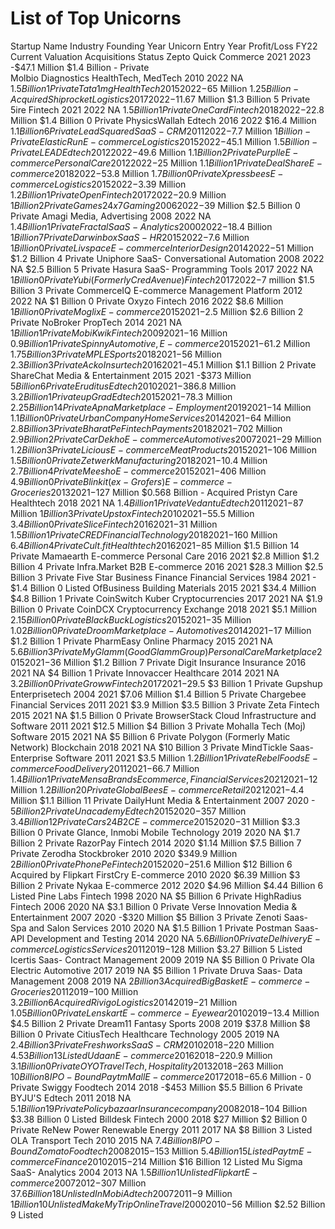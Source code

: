 # List of Top Unicorns
Startup Name	Industry	Founding Year	Unicorn Entry Year	Profit/Loss FY22	Current Valuation	Acquisitions	Status
Zepto	Quick Commerce	2021	2023	-$47.1 Million	$1.4 Billion	-	Private </br>
Molbio Diagnostics	HealthTech, MedTech	2010	2022	NA	$1.5 Billion	1	Private
Tata 1mg	HealthTech	2015	2022	-$65 Million	$1.25 Billion	-	Acquired
Shiprocket	Logistics	2017	2022	-$11.67 Million	$1.3 Billion	5	Private
5ire	Fintech	2021	2022	NA	$1.5 Billion	1	Private
OneCard	Fintech	2018	2022	-$22.8 Million	$1.4 Billion	0	Private
PhysicsWallah	Edtech	2016	2022	$16.4 Million	$1.1 Billion	6	Private
LeadSquared	SaaS- CRM	2011	2022	-$7.7 Million	$1 Billion	-	Private
ElasticRun	E-commerce Logistics	2015	2022	-$45.1 Million	$1.5 Billion	-	Private
LEAD	Edtech	2012	2022	-$49.6 Million	$1.1 Billion	2	Private
Purplle	E-commerce Personal Care	2012	2022	-$25 Million	$1.1 Billion	1	Private
DealShare	E-commerce	2018	2022	-$53.8 Million	$1.7 Billion	0	Private
Xpressbees	E-commerce Logistics	2015	2022	-$3.39 Million	$1.2 Billion	1	Private
Open	Fintech	2017	2022	-$20.9 Million	$1 Billion	2	Private
Games24x7	Gaming	2006	2022	-$39 Million	$2.5 Billion	0	Private
Amagi	Media, Advertising	2008	2022	NA	$1.4 Billion	1	Private
Fractal	SaaS- Analytics	2000	2022	-$18.4 Billion	$1 Billion	7	Private
Darwinbox	SaaS- HR	2015	2022	-$7.6 Million	$1 Billion	0	Private
Livspace	E-commerce Interior Design	2014	2022	-$51 Million	$1.2 Billion	4	Private
Uniphore	SaaS- Conversational Automation	2008	2022	NA	$2.5 Billion	5	Private
Hasura	SaaS- Programming Tools	2017	2022	NA	$1 Billion	0	Private
Yubi (Formerly CredAvenue)	Fintech	2017	2022	-$7 million	$1.5 Billion	3	Private
CommerceIQ	E-commerce Management Platform	2012	2022	NA	$1 Billion	0	Private
Oxyzo	Fintech	2016	2022	$8.6 Million	$1 Billion	0	Private
Moglix	E-commerce	2015	2021	-$2.5 Million	$2.6 Billion	2	Private
NoBroker	PropTech	2014	2021	NA	$1 Billion	1	Private
MobiKwik	Fintech	2009	2021	-$16 Million	$0.9 Billion	1	Private
Spinny	Automotive, E-commerce	2015	2021	-$61.2 Million	$1.75 Billion	3	Private
MPL	ESports	2018	2021	-$56 Million	$2.3 Billion	3	Private
Acko	Insurtech	2016	2021	-$45.1 Million	$1.1 Billion	2	Private
ShareChat	Media & Entertainment	2015	2021	-$373 Million	$5 Billion	6	Private
Eruditus	Edtech	2010	2021	-$386.8 Million	$3.2 Billion	1	Private
upGrad	Edtech	2015	2021	-$78.3 Million	$2.25 Billion	14	Private
Apna	Marketplace- Employment	2019	2021	-$14 Million	$1.1 Billion	0	Private
Urban Company	Home Services	2014	2021	-$64 Million	$2.8 Billion	3	Private
BharatPe	Fintech Payments	2018	2021	-$702 Million	$2.9 Billion	2	Private
CarDekho	E-commerce Automotives	2007	2021	-$29 Million	$1.2 Billion	3	Private
Licious	E-commerce Meat Products	2015	2021	-$106 Million	$1.5 Billion	0	Private
Zetwerk	Manufacturing	2018	2021	-$10.4 Million	$2.7 Billion	4	Private
Meesho	E-commerce	2015	2021	-$406 Million	$4.9 Billion	0	Private
Blinkit (ex-Grofers)	E-commerce- Groceries	2013	2021	-$127 Million	$0.568 Billion	-	Acquired
Pristyn Care	Healthtech	2018	2021	NA	$1.4 Billion	1	Private
Vedantu	Edtech	2011	2021	-$87 Million	$1 Billion	3	Private
Upstox	Fintech	2010	2021	-$55.5 Million	$3.4 Billion	0	Private
Slice	Fintech	2016	2021	-$31 Million	$1.5 Billion	1	Private
CRED	Financial Technology	2018	2021	-$160 Million	$6.4 Billion	4	Private
Cult.fit	Healthtech	2016	2021	-$85 Million	$1.5 Billion	14	Private
Mamaearth	E-commerce Personal Care	2016	2021	$2.8 Million	$1.2 Billion	4	Private
Infra.Market	B2B E-commerce	2016	2021	$28.3 Million	$2.5 Billion	3	Private
Five Star Business Finance	Financial Services	1984	2021	-	$1.4 Billion	0	Listed
OfBusiness	Building Materials	2015	2021	$34.4 Million	$4.8 Billion	1	Private
CoinSwitch Kuber	Cryptocurrencies	2017	2021	NA	$1.9 Billion	0	Private
CoinDCX	Cryptocurrency Exchange	2018	2021	$5.1 Million	$2.15 Billion	0	Private
BlackBuck	Logistics	2015	2021	-$35 Million	$1.02 Billion	0	Private
Droom	Marketplace- Automotives	2014	2021	-$17 Million	$1.2 Billion	1	Private
PharmEasy	Online Pharmacy	2015	2021	NA	$5.6 Billion	3	Private
MyGlamm (Good Glamm Group)	Personal Care Marketplace	2015	2021	-$36 Million	$1.2 Billion	7	Private
Digit Insurance	Insurance	2016	2021	NA	$4 Billion	1	Private
Innovaccer	Healthcare	2014	2021	NA	$3.2 Billion	0	Private
Groww	Fintech	2017	2021	-$29.5	$3 Billion	1	Private
Gupshup	Enterprisetech	2004	2021	$7.06 Million	$1.4 Billion	5	Private
Chargebee	Financial Services	2011	2021	$3.9 Million	$3.5 Billion	3	Private
Zeta	Fintech	2015	2021	NA	$1.5 Billion	0	Private
BrowserStack	Cloud Infrastructure and Software	2011	2021	$12.5 Million	$4 Billion	3	Private
Mohalla Tech (Moj)	Software	2015	2021	NA	$5 Billion	6	Private
Polygon (Formerly Matic Network)	Blockchain	2018	2021	NA	$10 Billion	3	Private
MindTickle	Saas- Enterprise Software	2011	2021	$3.5 Million	$1.2 Billion	1	Private
Rebel Foods	E-commerce Food Delivery	2011	2021	-$66.7 Million	$1.4 Billion	1	Private
Mensa Brands	Ecommerce, Financial Services	2021	2021	-$12 Million	$1.2 Billion	20	Private
GlobalBees	E-commerce Retail	2021	2021	-$4.4 Million	$1.1 Billion	11	Private
DailyHunt	Media & Entertainment	2007	2020	-	$5 Billion	2	Private
Unacademy	Edtech	2015	2020	-$357 Million	$3.4 Billion	12	Private
Cars24	B2C E-commerce	2015	2020	-$31 Million	$3.3 Billion	0	Private
Glance, Inmobi	Mobile Technology	2019	2020	NA	$1.7 Billion	2	Private
RazorPay	Fintech	2014	2020	$1.14 Million	$7.5 Billion	7	Private
Zerodha	Stockbroker	2010	2020	$349.9 Million	$2 Billion	0	Private
PhonePe	Fintech	2015	2020	-$251.6 Million	$12 Billion	6	Acquired by Flipkart
FirstCry	E-commerce	2010	2020	$6.39 Million	$3 Billion	2	Private
Nykaa	E-commerce	2012	2020	$4.96 Million	$4.44 Billion	6	Listed
Pine Labs	Fintech	1998	2020	NA	$5 Billion	6	Private
HighRadius	Fintech	2006	2020	NA	$3.1 Billion	0	Private
Verse Innovation	Media & Entertainment	2007	2020	-$320 Million	$5 Billion	3	Private
Zenoti	Saas- Spa and Salon Services	2010	2020	NA	$1.5 Billion	1	Private
Postman	Saas- API Development and Testing	2014	2020	NA	$5.6 Billion	0	Private
Delhivery	E-commerce Logistics Services	2011	2019	-$128 Million	$3.27 Billion	5	Listed
Icertis	Saas- Contract Management	2009	2019	NA	$5 Billion	0	Private
Ola Electric	Automotive	2017	2019	NA	$5 Billion	1	Private
Druva	Saas- Data Management	2008	2019	NA	$2 Billion	3	Acquired
BigBasket	E-commerce- Groceries	2011	2019	-$100 Million	$3.2 Billion	6	Acquired
Rivigo	Logistics	2014	2019	-$21 Million	$1.05 Billion	0	Private
Lenskart	E-commerce- Eyewear	2010	2019	-$13.4 Million	$4.5 Billion	2	Private
Dream11	Fantasy Sports	2008	2019	$37.8 Million	$8 Billion	0	Private
CitiusTech	Healthcare Technology	2005	2019	NA	$2.4 Billion	3	Private
Freshworks	SaaS - CRM	2010	2018	-$220 Million	$4.53 Billion	13	Listed
Udaan	E-commerce	2016	2018	-$220.9 Million	$3.1 Billion	0	Private
OYO	Travel Tech, Hospitality	2013	2018	-$263 Million	$10 Billion	8	IPO-Bound
Paytm Mall	E-commerce	2017	2018	-$65.6 Million	-	0	Private
Swiggy	Foodtech	2014	2018	-$453 Million	$5.5 Billion	6	Private
BYJU'S	Edtech	2011	2018	NA	$5.1 Billion	19	Private
Policybazaar	Insurance company	2008	2018	-$104 Billion	$3.38 Billion	0	Listed
Billdesk	Fintech	2000	2018	$27 Million	$2 Billion	0	Private
ReNew Power	Renewable Energy	2011	2017	NA	$8 Billion	3	Listed
OLA	Transport Tech	2010	2015	NA	$7.4 Billion	8	IPO-Bound
Zomato	Foodtech	2008	2015	-$153 Million	$5.4 Billion	15	Listed
Paytm	E-commerce Finance	2010	2015	-$214 Million	$16 Billion	12	Listed
Mu Sigma	SaaS- Analytics	2004	2013	NA	$1.5 Billion	1	Unlisted
Flipkart	E-commerce	2007	2012	-$307 Million	$37.6 Billion	18	Unlisted
InMobi	Adtech	2007	2011	-$9 Million	$1 Billion	10	Unlisted
MakeMyTrip	Online Travel	2000	2010	-$56 Million	$2.52 Billion	9	Listed
